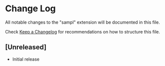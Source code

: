 # Change Log

All notable changes to the "sampl" extension will be documented in this file.

Check [Keep a Changelog](http://keepachangelog.com/) for recommendations on how to structure this file.

## [Unreleased]

- Initial release